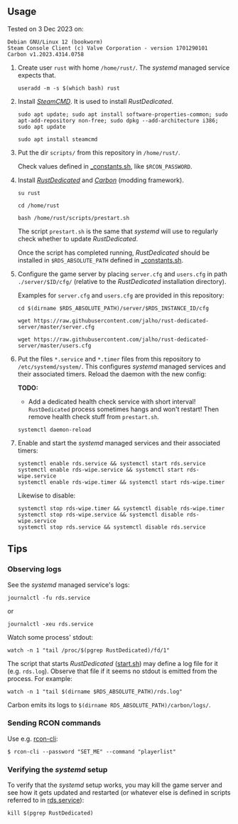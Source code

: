 ## Usage

Tested on 3 Dec 2023 on:

```
Debian GNU/Linux 12 (bookworm)
Steam Console Client (c) Valve Corporation - version 1701290101
Carbon v1.2023.4314.0758
```

1. Create user `rust` with home `/home/rust/`. The _systemd_ managed service
   expects that.

   ```
   useradd -m -s $(which bash) rust
   ```

2. Install [_SteamCMD_](https://developer.valvesoftware.com/wiki/SteamCMD).
   It is used to install _RustDedicated_.

   ```
   sudo apt update; sudo apt install software-properties-common; sudo apt-add-repository non-free; sudo dpkg --add-architecture i386; sudo apt update
   ```

   ```
   sudo apt install steamcmd
   ```

4. Put the dir `scripts/` from this repository in `/home/rust/`.

   Check values defined in [\_constants.sh](./scripts/_constants.sh), like `$RCON_PASSWORD`.

5. Install [_RustDedicated_](https://developer.valvesoftware.com/wiki/Rust_Dedicated_Server#Installation)
   and [_Carbon_](https://carbonmod.gg/) (modding framework).

   ```
   su rust
   ```

   ```
   cd /home/rust
   ```

   ```
   bash /home/rust/scripts/prestart.sh
   ```

   The script `prestart.sh` is the same that _systemd_ will use to regularly check whether to update _RustDedicated_.

   Once the script has completed running, _RustDedicated_ should be installed in `$RDS_ABSOLUTE_PATH` defined in [\_constants.sh](./scripts/_constants.sh).

6. Configure the game server by placing `server.cfg` and `users.cfg` in path
   `./server/$ID/cfg/` (relative to the _RustDedicated_ installation
   directory).

   Examples for `server.cfg` and `users.cfg` are provided in this repository:

   ```
   cd $(dirname $RDS_ABSOLUTE_PATH)/server/$RDS_INSTANCE_ID/cfg
   ```
   
   ```
   wget https://raw.githubusercontent.com/jalho/rust-dedicated-server/master/server.cfg
   ```

   ```
   wget https://raw.githubusercontent.com/jalho/rust-dedicated-server/master/users.cfg
   ```

7. Put the files `*.service` and `*.timer` files from this repository to
   `/etc/systemd/system/`. This configures _systemd_ managed services and
   their associated timers. Reload the daemon with the new config:

   **TODO:**

   - Add a dedicated health check service with short interval!
     `RustDedicated` process sometimes hangs and won't restart!
     Then remove health check stuff from `prestart.sh`.

   ```
   systemctl daemon-reload
   ```

8. Enable and start the _systemd_ managed services and their associated timers:

   ```
   systemctl enable rds.service && systemctl start rds.service
   systemctl enable rds-wipe.service && systemctl start rds-wipe.service
   systemctl enable rds-wipe.timer && systemctl start rds-wipe.timer
   ```

   Likewise to disable:

   ```
   systemctl stop rds-wipe.timer && systemctl disable rds-wipe.timer
   systemctl stop rds-wipe.service && systemctl disable rds-wipe.service
   systemctl stop rds.service && systemctl disable rds.service
   ```

## Tips

### Observing logs

See the _systemd_ managed service's logs:

```
journalctl -fu rds.service
```

or

```
journalctl -xeu rds.service
```

Watch some process' stdout:

```
watch -n 1 "tail /proc/$(pgrep RustDedicated)/fd/1"
```

The script that starts _RustDedicated_ ([start.sh](./scripts/start.sh)) may
define a log file for it (e.g. `rds.log`). Observe that file if it seems no
stdout is emitted from the process. For example:

```
watch -n 1 "tail $(dirname $RDS_ABSOLUTE_PATH)/rds.log"
```

Carbon emits its logs to `$(dirname RDS_ABSOLUTE_PATH)/carbon/logs/`.

### Sending RCON commands

Use e.g. [rcon-cli](https://github.com/jalho/rcon-cli):

```
$ rcon-cli --password "SET_ME" --command "playerlist"
```

### Verifying the _systemd_ setup

To verify that the _systemd_ setup works, you may kill the game server and see
how it gets updated and restarted (or whatever else is defined in scripts
referred to in [rds.service](./rds.service)):

```
kill $(pgrep RustDedicated)
```
